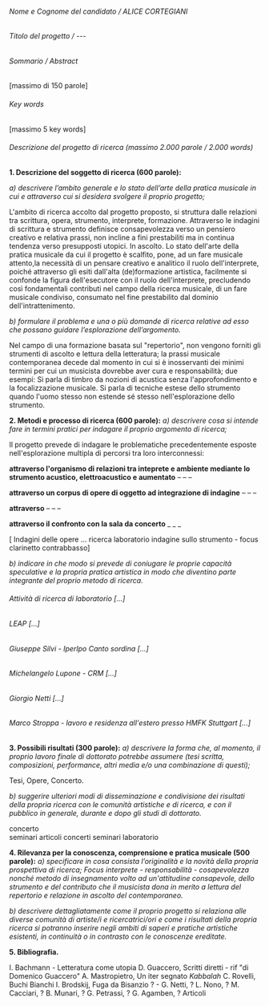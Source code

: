 ###### Nome e Cognome del candidato / ALICE CORTEGIANI
###### Titolo del progetto / ---
###### Sommario / Abstract
[massimo di 150 parole]

###### Key words
[massimo 5 key words]

###### Descrizione del progetto di ricerca (massimo 2.000 parole / 2.000 words)

**1. Descrizione del soggetto di ricerca (600 parole):**

_a) descrivere l’ambito generale e lo stato dell’arte della pratica musicale in
cui e attraverso cui si desidera svolgere il proprio progetto;_


L'ambito di ricerca accolto dal progetto proposto, si struttura dalle relazioni tra
scrittura, opera, strumento, interprete, formazione.
Attraverso le indagini di scrittura e strumento definisce consapevolezza verso
un pensiero creativo e relativa prassi, non incline a fini prestabiliti ma in continua
tendenza verso presupposti utopici. In ascolto.
Lo stato dell'arte della pratica musicale da cui il progetto è scalfito, pone, ad un
fare musicale attento,la necessità di un pensare creativo e analitico il ruolo dell'interprete,
poiché attraverso gli esiti dall'alta (de)formazione artistica, facilmente si confonde
la figura dell'esecutore con il ruolo dell'interprete, precludendo così fondamentali
contributi nel campo della ricerca musicale, di un fare musicale condiviso,
consumato nel fine prestabilito dal dominio dell'intrattenimento.



_b) formulare il problema e una o più domande di ricerca relative ad esso che
possano guidare l’esplorazione dell’argomento._

Nel campo di una formazione basata sul "repertorio", non vengono forniti gli strumenti
di ascolto e lettura della letteratura; la prassi musicale contemporanea decede dal
momento in cui si è inosservanti dei minimi termini per cui un musicista dovrebbe aver
cura e responsabilità; due esempi:
Si parla di timbro da nozioni di acustica senza l'approfondimento e la focalizzazione musicale.
Si parla di tecniche estese dello strumento quando l'uomo stesso non estende sé stesso
nell'esplorazione dello strumento.



**2. Metodi e processo di ricerca (600 parole):**
_a) descrivere cosa si intende fare in termini pratici per indagare il proprio
argomento di ricerca;_

Il progetto prevede di indagare le problematiche precedentemente esposte
nell'esplorazione multipla di percorsi tra loro interconnessi:

**attraverso l'organismo di relazioni tra inteprete e ambiente mediante lo strumento acustico,
elettroacustico e aumentato**
–
–
–


**attraverso un corpus di opere di oggetto ad integrazione di indagine**
–
–
–

**attraverso**
–
–
–


**attraverso il confronto con la sala da concerto**
_
_
_



[
Indagini delle opere ...
ricerca laboratorio
indagine sullo strumento - focus clarinetto contrabbasso]


_b) indicare in che modo si prevede di coniugare le proprie capacità speculative
e la propria pratica artistica in modo che diventino parte integrante del proprio
metodo di ricerca._


###### Attività di ricerca di laboratorio [...]

###### LEAP [...]
###### Giuseppe Silvi - IperIpo Canto sordina [...]
###### Michelangelo Lupone - CRM [...]
###### Giorgio Netti [...]
###### Marco Stroppa - lavoro e residenza all'estero presso HMFK Stuttgart [...]

**3. Possibili risultati (300 parole):**
_a) descrivere la forma che, al momento, il proprio lavoro finale di dottorato
potrebbe assumere (tesi scritta, composizioni, performance, altri media e/o una
combinazione di questi);_

Tesi, Opere, Concerto.

_b) suggerire ulteriori modi di disseminazione e condivisione dei risultati della
propria ricerca con le comunità artistiche e di ricerca, e con il pubblico in generale,
durante e dopo gli studi di dottorato._

concerto  
seminari
articoli
concerti seminari
laboratorio



**4. Rilevanza per la conoscenza, comprensione e pratica musicale (500 parole):**
_a) specificare in cosa consista l’originalità e la novità della propria prospettiva di ricerca;
Focus interprete - responsabilità - cosapevolezza
nonché metodo di insegnamento volto ad un'attitudine consapevole, dello strumento e del
contributo che il musicista dona in merito a lettura del repertorio e relazione in ascolto
del contemporaneo._

_b) descrivere dettagliatamente come il proprio progetto si relaziona alle diverse
comunità di artiste/i e ricercatrici/ori e come i risultati della propria ricerca
si potranno inserire negli ambiti di saperi e pratiche artistiche esistenti, in
continuità o in contrasto con le conoscenze ereditate._



**5. Bibliografia.**

I. Bachmann - Letteratura come utopia
D. Guaccero, Scritti diretti - rif "di Domenico Guaccero"
A. Mastropietro, Un iter segnato
*Kabbalah*
C. Rovelli, Buchi Bianchi
I. Brodskij, Fuga da Bisanzio ? -
G. Netti, ?
L. Nono, ?
M. Cacciari, ?
B. Munari, ?
G. Petrassi, ?
G. Agamben, ?
Articoli
